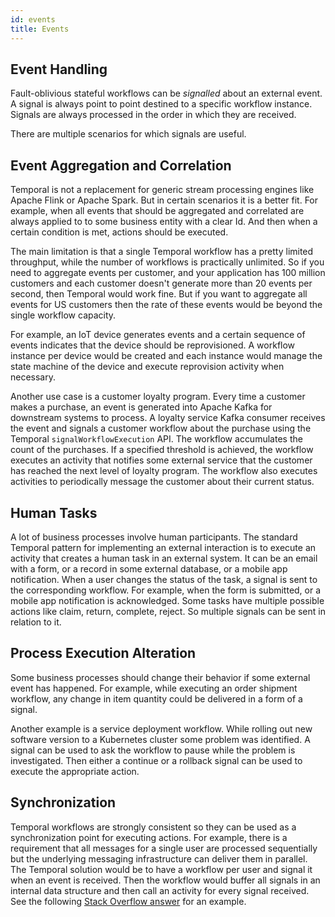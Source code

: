 ```yaml
---
id: events
title: Events
---
```


## Event Handling

Fault-oblivious stateful workflows can be _signalled_ about an external event. A signal is always point to point destined to a specific workflow instance. Signals are always processed in the order in which they are received.

There are multiple scenarios for which signals are useful.

## Event Aggregation and Correlation

Temporal is not a replacement for generic stream processing engines like Apache Flink or Apache Spark. But in certain scenarios it is a better fit. For example, when all events that should be aggregated and correlated are always applied to to some business entity with a clear Id. And then when a certain condition is met, actions should be executed.

The main limitation is that a single Temporal workflow has a pretty limited throughput, while the number of workflows is practically unlimited. So if you need to aggregate events per customer, and your application has 100 million customers and each customer doesn't generate more than 20 events per second, then Temporal would work fine. But if you want to aggregate all events for US customers then the rate of these events would be beyond the single workflow capacity.

For example, an IoT device generates events and a certain sequence of events indicates that the device should be reprovisioned. A workflow instance per device would be created and each instance would manage the state machine of the device and execute reprovision activity when necessary.

Another use case is a customer loyalty program. Every time a customer makes a purchase, an event is generated into Apache Kafka for downstream systems to process. A loyalty service Kafka consumer receives the event and signals a customer workflow about the purchase using the Temporal `signalWorkflowExecution` API. The workflow accumulates the count of the purchases. If a specified threshold is achieved, the workflow executes an activity that notifies some external service that the customer has reached the next level of loyalty program. The workflow also executes activities to periodically message the customer about their current status.

## Human Tasks

A lot of business processes involve human participants. The standard Temporal pattern for implementing an external interaction is to execute an activity that creates a human task in an external system. It can be an email with a form, or a record in some external database, or a mobile app notification. When a user changes the status of the task, a signal is sent to the corresponding workflow. For example, when the form is submitted, or a mobile app notification is acknowledged. Some tasks have multiple possible actions like claim, return, complete, reject. So multiple signals can be sent in relation to it.

## Process Execution Alteration

Some business processes should change their behavior if some external event has happened. For example, while executing an order shipment workflow, any change in item quantity could be delivered in a form of a signal.

Another example is a service deployment workflow. While rolling out new software version to a Kubernetes cluster some problem was identified. A signal can be used to ask the workflow to pause while the problem is investigated. Then either a continue or a rollback signal can be used to execute the appropriate action.

## Synchronization

Temporal workflows are strongly consistent so they can be used as a synchronization point for executing actions. For example, there is a requirement that all messages for a single user are processed sequentially but the underlying messaging infrastructure can deliver them in parallel. The Temporal solution would be to have a workflow per user and signal it when an event is received. Then the workflow would buffer all signals in an internal data structure and then call an activity for every signal received. See the following [Stack Overflow answer](https://stackoverflow.com/a/56615120/1664318) for an example.
